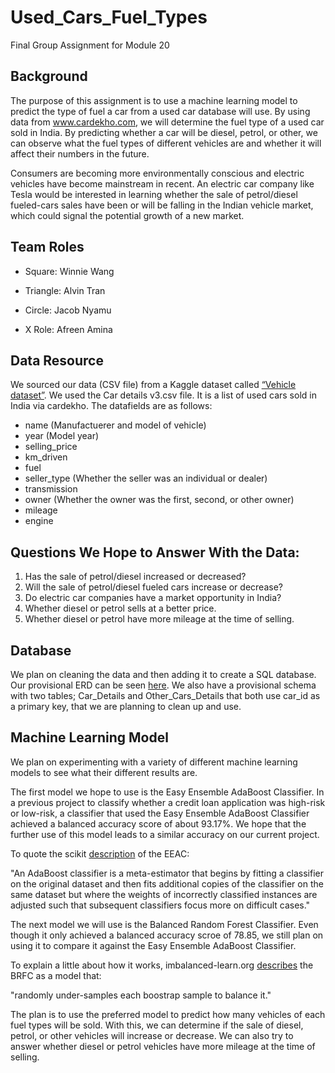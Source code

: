 # Used_Cars_Fuel_Types
Final Group Assignment for Module 20

## Background
The purpose of this assignment is to use a machine learning model to predict the type of fuel a car from a used car database will use. By using data from www.cardekho.com, we will determine the fuel type of a used car sold in India. By predicting whether a car will be diesel, petrol, or other, we can observe what the fuel types of different vehicles are and whether it will affect their numbers in the future.  

Consumers are becoming more environmentally conscious and electric vehicles have become mainstream in recent. An electric car company like Tesla would be interested in learning whether the sale of petrol/diesel fueled-cars sales have been or will be falling in the Indian vehicle market, which could signal the potential growth of a new market.  


## Team Roles
* Square: Winnie Wang

* Triangle: Alvin Tran

* Circle: Jacob Nyamu

* X Role: Afreen Amina


## Data Resource
We sourced our data (CSV file) from a Kaggle dataset called [“Vehicle dataset”](https://www.kaggle.com/nehalbirla/vehicle-dataset-from-cardekho). We used the Car details v3.csv file. It is a list of used cars sold in India via cardekho. The datafields are as follows:

* name (Manufactuerer and model of vehicle)
* year (Model year)
* selling_price
* km_driven
* fuel
* seller_type (Whether the seller was an individual or dealer)
* transmission
* owner (Whether the owner was the first, second, or other owner)
* mileage
* engine


## Questions We Hope to Answer With the Data:
1. Has the sale of petrol/diesel increased or decreased?
2. Will the sale of petrol/diesel fueled cars increase or decrease?  
3. Do electric car companies have a market opportunity in India?
4. Whether diesel or petrol sells at a better price. 
5. Whether diesel or petrol have more mileage at the time of selling.


## Database
We plan on cleaning the data and then adding it to create a SQL database. Our provisional ERD can be seen [here](https://lucid.app/lucidchart/db00eca8-f242-4314-a285-84b4344fc61f/edit?invitationId=inv_490fedc4-bb98-41f8-acfb-adc7dffec027). We also have a provisional schema with two tables; Car_Details and Other_Cars_Details that both use car_id as a primary key, that we are planning to clean up and use. 


## Machine Learning Model
We plan on experimenting with a variety of different machine learning models to see what their different results are. 

The first model we hope to use is the Easy Ensemble AdaBoost Classifier. In a previous project to classify whether a credit loan application was high-risk or low-risk, a classifier that used the Easy Ensemble AdaBoost Classifier achieved a balanced accuracy score of about 93.17%. We hope that the further use of this model leads to a similar accuracy on our current project.

To quote the scikit [description](https://scikit-learn.org/stable/modules/generated/sklearn.ensemble.AdaBoostClassifier.html) of the EEAC:

"An AdaBoost classifier is a meta-estimator that begins by fitting a classifier on the original dataset and then fits additional copies of the classifier on the same dataset but where the weights of incorrectly classified instances are adjusted such that subsequent classifiers focus more on difficult cases."

The next model we will use is the Balanced Random Forest Classifier. Even though it only achieved a balanced accuracy scroe of 78.85, we still plan on using it to compare it against the Easy Ensemble AdaBoost Classifier.

To explain a little about how it works, imbalanced-learn.org [describes](https://imbalanced-learn.org/stable/references/generated/imblearn.ensemble.BalancedRandomForestClassifier.html) the BRFC as a model that:

"randomly under-samples each boostrap sample to balance it."

The plan is to use the preferred model to predict how many vehicles of each fuel types will be sold. With this, we can determine if the sale of diesel, petrol, or other vehicles will increase or decrease. We can also try to answer whether diesel or petrol vehicles have more mileage at the time of selling.
